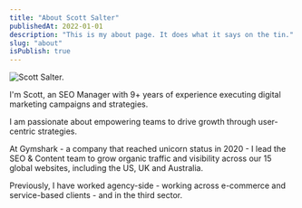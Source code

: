 ```yaml
---
title: "About Scott Salter"
publishedAt: 2022-01-01
description: "This is my about page. It does what it says on the tin."
slug: "about"
isPublish: true
---
```



<!-- Local image stored at public/scott-salter.jpg -->
![Scott Salter.](/scott-salter.jpg)


I'm Scott, an SEO Manager with 9+ years of experience executing digital marketing campaigns and strategies. 

I am passionate about empowering teams to drive growth through user-centric strategies. 

At Gymshark - a company that reached unicorn status in 2020 - I lead the SEO & Content team to grow organic traffic and visibility across our 15 global websites, including the US, UK and Australia. 

Previously, I have worked agency-side - working across e-commerce and service-based clients - and in the third sector.